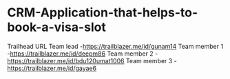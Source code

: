# CRM-Application-that-helps-to-book-a-visa-slot
Trailhead URL
Team lead     -https://trailblazer.me/id/gunam14
Team member 1 -https://trailblazer.me/id/deepm86
Team member 2 -https://trailblazer.me/id/bdu120umat1006
Team member 3 -https://trailblazer.me/id/gayae6
